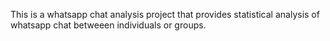 This is a whatsapp chat analysis project that provides statistical analysis of whatsapp chat betweeen individuals or groups.
